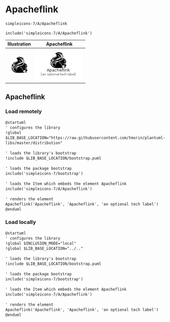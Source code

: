 # Apacheflink


```text
simpleicons-7/A/Apacheflink
```

```text
include('simpleicons-7/A/Apacheflink')
```



| Illustration | Apacheflink |
| :---: | :---: |
| ![illustration for Illustration](../../simpleicons-7/A/Apacheflink.png) | ![illustration for Apacheflink](../../simpleicons-7/A/Apacheflink.Local.png) |




## Apacheflink

### Load remotely
```plantuml
@startuml
' configures the library
!global $LIB_BASE_LOCATION="https://raw.githubusercontent.com/tmorin/plantuml-libs/master/distribution"

' loads the library's bootstrap
!include $LIB_BASE_LOCATION/bootstrap.puml

' loads the package bootstrap
include('simpleicons-7/bootstrap')

' loads the Item which embeds the element Apacheflink
include('simpleicons-7/A/Apacheflink')

' renders the element
Apacheflink('Apacheflink', 'Apacheflink', 'an optional tech label')
@enduml
```

### Load locally
```plantuml
@startuml
' configures the library
!global $INCLUSION_MODE="local"
!global $LIB_BASE_LOCATION="../.."

' loads the library's bootstrap
!include $LIB_BASE_LOCATION/bootstrap.puml

' loads the package bootstrap
include('simpleicons-7/bootstrap')

' loads the Item which embeds the element Apacheflink
include('simpleicons-7/A/Apacheflink')

' renders the element
Apacheflink('Apacheflink', 'Apacheflink', 'an optional tech label')
@enduml
```

